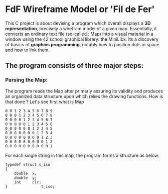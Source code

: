 # FdF Wireframe Model or 'Fil de Fer'

This C project is about devising a program which overall displays a **3D representation**,
precisely a wirefram model of a given map. Essentially, it converts an ordinary text file (so-called : Map) into a visual material in a window using the 42 school graphical library: the MiniLibx. Its a discovery of basics of **graphics programming**, notably how to position dots in space and how to link them.

## The program consists of three major steps:
### Parsing the Map:
The program reads the Map after primarly assuring its validity and produces an organized data structure upon which relies the drawing functions. How is that done ? Let's see first what is Map

	0 0 1 2 3 4 5 6 7 8 9
	0 0 0 1 2 3 4 5 6 7 8
	0 0 0 0 1 2 3 4 5 6 7
	0 0 0 0 0 1 2 3 4 5 6
	0 0 0 0 0 0 1 2 3 4 5
	0 0 0 0 0 0 0 1 2 3 4
	0 0 0 0 0 0 0 0 1 2 3
	0 0 0 0 0 0 0 0 0 1 2
	0 0 0 0 0 0 0 0 0 0 1

For each single string in this map, the program forms a structure as below:

	typedef struct s_iso
	{
		double	x;
		double	y;
		int		clr;
	}				t_iso;




